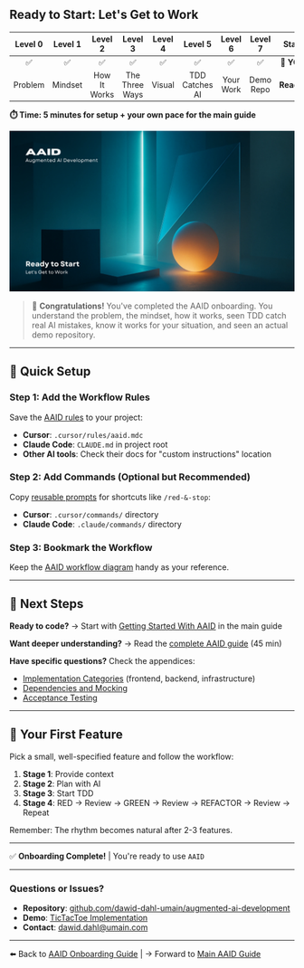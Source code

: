 ## Ready to Start: Let's Get to Work

| Level 0 | Level 1 |   Level 2    |    Level 3     | Level 4 |    Level 5     |  Level 6  |  Level 7  |   Start    |
| :-----: | :-----: | :----------: | :------------: | :-----: | :------------: | :-------: | :-------: | :--------: |
|   ✅    |   ✅    |      ✅      |       ✅       |   ✅    |       ✅       |    ✅     |    ✅     | 📍 **YOU** |
| Problem | Mindset | How It Works | The Three Ways | Visual  | TDD Catches AI | Your Work | Demo Repo | **Ready!** |

**⏱️ Time: 5 minutes for setup + your own pace for the main guide**

![Ready to Start](../../../assets/onboarding/start.webp)

> 🎉 **Congratulations!** You've completed the AAID onboarding. You understand the problem, the mindset, how it works, seen TDD catch real AI mistakes, know it works for your situation, and seen an actual demo repository.

---

## 🚀 Quick Setup

### Step 1: Add the Workflow Rules

Save the [AAID rules](../../../appendices/appendix-c/aaid-ai-workflow-rules.md) to your project:

- **Cursor**: `.cursor/rules/aaid.mdc`
- **Claude Code**: `CLAUDE.md` in project root
- **Other AI tools**: Check their docs for "custom instructions" location

### Step 2: Add Commands (Optional but Recommended)

Copy [reusable prompts](../../../appendices/appendix-b/reusable-prompts.md) for shortcuts like `/red-&-stop`:

- **Cursor**: `.cursor/commands/` directory
- **Claude Code**: `.claude/commands/` directory

### Step 3: Bookmark the Workflow

Keep the [AAID workflow diagram](../../../aaid-workflow-diagram.mermaid) handy as your reference.

---

## 📖 Next Steps

**Ready to code?** → Start with [Getting Started With AAID](../../aidd-workflow.md#getting-started-with-aaid) in the main guide

**Want deeper understanding?** → Read the [complete AAID guide](../../aidd-workflow.md) (45 min)

**Have specific questions?** Check the appendices:

- [Implementation Categories](../../../appendices/appendix-d/handling-technical-implementation-details.md) (frontend, backend, infrastructure)
- [Dependencies and Mocking](../../../appendices/appendix-e/dependencies-and-mocking.md)
- [Acceptance Testing](../../../appendices/appendix-a/unit-testing-and-acceptance-testing.md)

---

## 🎯 Your First Feature

Pick a small, well-specified feature and follow the workflow:

1. **Stage 1**: Provide context
2. **Stage 2**: Plan with AI
3. **Stage 3**: Start TDD
4. **Stage 4**: RED → Review → GREEN → Review → REFACTOR → Review → Repeat

Remember: The rhythm becomes natural after 2-3 features.

---

✅ **Onboarding Complete!** | You're ready to use `AAID`

---

### Questions or Issues?

- **Repository**: [github.com/dawid-dahl-umain/augmented-ai-development](https://github.com/dawid-dahl-umain/augmented-ai-development)
- **Demo**: [TicTacToe Implementation](https://github.com/dawid-dahl-umain/augmented-ai-development-demo)
- **Contact**: dawid.dahl@umain.com

---

⬅️ Back to [AAID Onboarding Guide](../guide.md) | → Forward to [Main AAID Guide](../../aidd-workflow.md)
